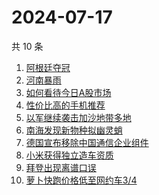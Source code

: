 # 2024-07-17

共 10 条

<!-- BEGIN ZHIHUSEARCH -->
<!-- 最后更新时间 Wed Jul 17 2024 13:08:30 GMT+0800 (China Standard Time) -->
1. [阿根廷夺冠](https://www.zhihu.com/search?q=阿根廷夺冠)
1. [河南暴雨](https://www.zhihu.com/search?q=河南暴雨)
1. [如何看待今日A股市场](https://www.zhihu.com/search?q=如何看待今日A股市场)
1. [性价比高的手机推荐](https://www.zhihu.com/search?q=性价比高的手机推荐)
1. [以军继续袭击加沙地带多地](https://www.zhihu.com/search?q=以军继续袭击加沙地带多地)
1. [南海发现新物种拟幽灵蛸](https://www.zhihu.com/search?q=南海发现新物种拟幽灵蛸)
1. [德国宣布移除中国通信企业组件](https://www.zhihu.com/search?q=德国宣布移除中国通信企业组件)
1. [小米获得独立造车资质](https://www.zhihu.com/search?q=小米获得独立造车资质)
1. [拜登出现离谱口误](https://www.zhihu.com/search?q=拜登出现离谱口误)
1. [萝卜快跑价格低至网约车3/4](https://www.zhihu.com/search?q=萝卜快跑价格低至网约车3/4)
<!-- END ZHIHUSEARCH -->
